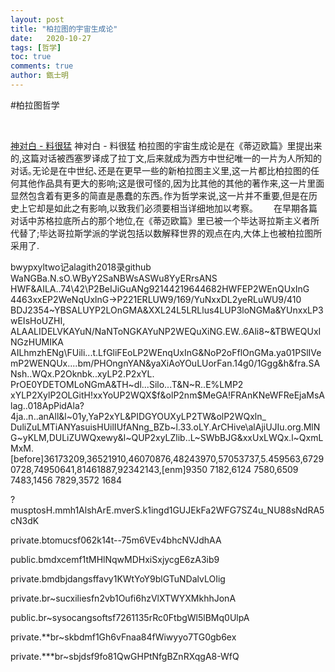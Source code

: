 ```yaml
---
layout: post
title: "柏拉图的宇宙生成论"
date:   2020-10-27
tags: [哲学]
toc: true
comments: true
author: 甑士明
---
```


#柏拉图哲学



﻿<body>     <DL><p>
   <A HREF="http://www.liaohenmeng.com/" ADD_DATE="1541198055">神对白 - 料很猛</A>
   神对白 - 料很猛 
 柏拉图的宇宙生成论是在《蒂迈欧篇》里提出来的,这篇对话被西塞罗译成了拉丁文,后来就成为西方中世纪唯一的一片为人所知的对话｡无论是在中世纪､还是在更早一些的新柏拉图主义里,这一片都比柏拉图的任何其他作品具有更大的影响;这是很可怪的,因为比其他的其他的著作来,这一片里面显然包含着有更多的简直是愚蠢的东西｡作为哲学来说,这一片并不重要,但是在历史上它却是如此之有影响,以致我们必须要相当详细地加以考察｡ 　　在早期各篇对话中苏格拉底所占的那个地位,在《蒂迈欧篇》里已被一个毕达哥拉斯主义者所代替了;毕达哥拉斯学派的学说包括以数解释世界的观点在内,大体上也被柏拉图所采用了.
 
 bwypxyltwo记alagith2018录github
WaNGBa.N.sO.WByY2SaNBWsASWu8YyERrsANS HWF&AILA..74\42\P2BeIJiGuANg92144219644682HWFEP2WEnQUxInG 4463xxEP2WeNqUxlnG→P221ERLUW9/169/YuNxxDL2yeRLuWU9/410 BDJ2354~YBSALUYP2LOnGMA&XXL24L5LRLlus4LUP3loNGMa&YUnxxLP3wEIsHoUZHI, ALAALIDELVKAYuN/NaNToNGKAYuNP2WEQuXiNG.EW..6Ali8~&TBWEQUxINGzHUMIKA AILhmzhENg\FUili...t.LfGliFEoLP2WEnqUxInG&NoP2oFflOnGMa.ya01PSlIVemP2WENQUx....bm/PHOngnYAN&yaXiAoYOuLUorFan.14g0/1Ggg&h&fra.SANsh..WQx.P2Oknbk..xyLP2.P2xYL. PrOE0YDETOMLoNGmA&TH~dl...Silo...T&N~R..E%LMP2 xYLP2XylP2OLGitH!xxYoUP2WQX$f&olP2nm$MeGA!FRAnKNeWFReEjaMsAlag..018ApPidAla?4ja..n..anAll&l~01y,YaP2xYL&PIDGYOUXyLP2TW&olP2WQxln_ DuliZuLMTiANYasuisHUilIUfANng_BZb~l.33.oLY.ArCHive\alAjiUJIu.org.MlNG~yKLM,DULiZUWQxewy&l~QUP2xyLZlib..L~SWbBJG&xxUxLWQx.l~QxmLMxM. [before]36173209,36521910,46070876,48243970,57053737,5.459563,67290728,74950641,81461887,92342143,[enm]9350 7182,6124 7580,6509 7483,1456 7829,3572 1684


?musptosH.mmh1AlshArE.mverS.k1ingd1GUJEkFa2WFG7SZ4u_NU88sNdRA5cN3dK




private.btomucsf062k14t--75m6VEv4bhcNVJdhAA

public.bmdxcemf1tMHlNqwMDHxiSxjycgE6zA3ib9

private.bmdbjdangsffavy1KWtYoY9blGTuNDalvLOIig

private.br~sucxiliesfn2vb1Oufi6hzVlXTWYXMkhhJonA

public.br~sysocangsoftsf7261135rRc0FtbgWl5lBMq0UlpA

private.**br~skbdmf1Gh6vFnaa84fWiwyyo7TG0gb6ex

private.***br~sbjdsf9fo81QwGHPtNfgBZnRXqgA8-WfQ 
 
</A>
  </DL><p>
</DL><p>

</body>
